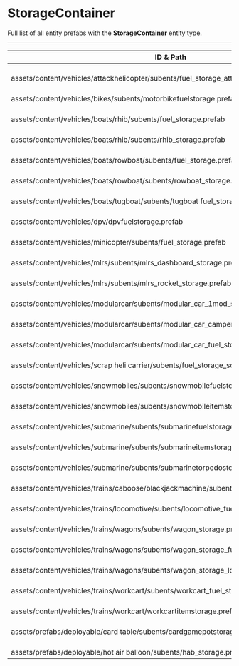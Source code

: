 # StorageContainer
Full list of all <Badge type="warning" text="29"/> entity prefabs with the **StorageContainer** entity type.

---
| ID & Path |
| --- |
| <Badge type="tip" text="1538952634"/> <br> assets/content/vehicles/attackhelicopter/subents/fuel_storage_attackheli.prefab |
| <Badge type="tip" text="1394984235"/> <br> assets/content/vehicles/bikes/subents/motorbikefuelstorage.prefab |
| <Badge type="tip" text="1394312733"/> <br> assets/content/vehicles/boats/rhib/subents/fuel_storage.prefab |
| <Badge type="tip" text="750949764"/> <br> assets/content/vehicles/boats/rhib/subents/rhib_storage.prefab |
| <Badge type="tip" text="198420611"/> <br> assets/content/vehicles/boats/rowboat/subents/fuel_storage.prefab |
| <Badge type="tip" text="3308040458"/> <br> assets/content/vehicles/boats/rowboat/subents/rowboat_storage.prefab |
| <Badge type="tip" text="791581329"/> <br> assets/content/vehicles/boats/tugboat/subents/tugboat fuel_storage.prefab |
| <Badge type="tip" text="3745895619"/> <br> assets/content/vehicles/dpv/dpvfuelstorage.prefab |
| <Badge type="tip" text="1950679400"/> <br> assets/content/vehicles/minicopter/subents/fuel_storage.prefab |
| <Badge type="tip" text="3448345668"/> <br> assets/content/vehicles/mlrs/subents/mlrs_dashboard_storage.prefab |
| <Badge type="tip" text="1219574627"/> <br> assets/content/vehicles/mlrs/subents/mlrs_rocket_storage.prefab |
| <Badge type="tip" text="3180664242"/> <br> assets/content/vehicles/modularcar/subents/modular_car_1mod_storage.prefab |
| <Badge type="tip" text="1242362139"/> <br> assets/content/vehicles/modularcar/subents/modular_car_camper_storage.prefab |
| <Badge type="tip" text="134803077"/> <br> assets/content/vehicles/modularcar/subents/modular_car_fuel_storage.prefab |
| <Badge type="tip" text="2664694037"/> <br> assets/content/vehicles/scrap heli carrier/subents/fuel_storage_scrapheli.prefab |
| <Badge type="tip" text="3231982996"/> <br> assets/content/vehicles/snowmobiles/subents/snowmobilefuelstorage.prefab |
| <Badge type="tip" text="3095486737"/> <br> assets/content/vehicles/snowmobiles/subents/snowmobileitemstorage.prefab |
| <Badge type="tip" text="29979494"/> <br> assets/content/vehicles/submarine/subents/submarinefuelstorage.prefab |
| <Badge type="tip" text="1968384661"/> <br> assets/content/vehicles/submarine/subents/submarineitemstorage.prefab |
| <Badge type="tip" text="2609093601"/> <br> assets/content/vehicles/submarine/subents/submarinetorpedostorage.prefab |
| <Badge type="tip" text="833556451"/> <br> assets/content/vehicles/trains/caboose/blackjackmachine/subents/blackjackpotstorage.prefab |
| <Badge type="tip" text="1731121048"/> <br> assets/content/vehicles/trains/locomotive/subents/locomotive_fuel_storage.prefab |
| <Badge type="tip" text="3798073427"/> <br> assets/content/vehicles/trains/wagons/subents/wagon_storage.prefab |
| <Badge type="tip" text="2600682814"/> <br> assets/content/vehicles/trains/wagons/subents/wagon_storage_fuel.prefab |
| <Badge type="tip" text="4110027805"/> <br> assets/content/vehicles/trains/wagons/subents/wagon_storage_lootwagon.prefab |
| <Badge type="tip" text="340386975"/> <br> assets/content/vehicles/trains/workcart/subents/workcart_fuel_storage.prefab |
| <Badge type="tip" text="317322483"/> <br> assets/content/vehicles/trains/workcart/workcartitemstorage.prefab |
| <Badge type="tip" text="1584910940"/> <br> assets/prefabs/deployable/card table/subents/cardgamepotstorage.prefab |
| <Badge type="tip" text="675927205"/> <br> assets/prefabs/deployable/hot air balloon/subents/hab_storage.prefab |
